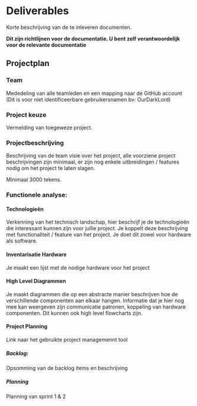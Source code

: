 # Deliverables
Korte beschrijving van de te inleveren documenten.

**Dit zijn richtlijnen voor de documentatie. U bent zelf verantwoordelijk voor
de relevante documentatie**

## Projectplan
### Team
Mededeling van alle teamleden en een mapping naar de GitHub account (Dit is
voor niet identificeerbare gebruikersnamen bv: OurDarkLord) 

### Project keuze
Vermelding van toegeweze project.

### Projectbeschrijving 
Beschrijving van de team visie over het project, alle voorziene
project beschrijvingen zijn minimaal, er zijn nog enkele uitbreidingen /
features nodig om het project te laten slagen.

Minimaal 3000 tekens.


### Functionele analyse:
#### Technologieën
Verkenning van het technisch landschap, hier beschrijf je de technologieën die
interessant kunnen zijn voor jullie project. Je koppelt deze beschrijving met
functionaliteit / feature van het project. Je doet dit zowel voor hardware als
software.

#### Inventarisatie Hardware
Je maakt een lijst met de nodige hardware voor het project

#### High Level Diagrammen
Je maakt diagrammen die op een abstracte manier beschrijven hoe de
verschillende componenten aan elkaar hangen. Informatie dat je hier nog mee kan
weergeven zijn communicatie patronen, koppeling van hardware componenten. Dit
kunnen ook high level flowcharts zijn.

#### Project Planning
Link naar het gebruikte project managemennt tool

##### Backlog: 
Opsomming van de backlog items en beschrijving

##### Planning
Planning van sprint 1 & 2
